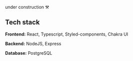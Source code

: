 under construction ⚒

## Tech stack

**Frontend:** React, Typescript, Styled-components, Chakra UI

**Backend:** NodeJS, Express

**Database:** PostgreSQL
